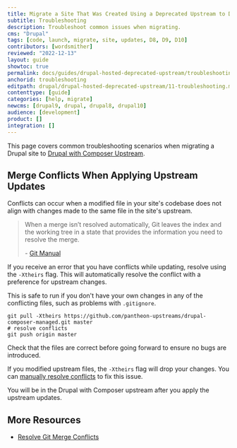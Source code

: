```yaml
---
title: Migrate a Site That Was Created Using a Deprecated Upstream to Drupal (Latest)
subtitle: Troubleshooting
description: Troubleshoot common issues when migrating.
cms: "Drupal"
tags: [code, launch, migrate, site, updates, D8, D9, D10]
contributors: [wordsmither]
reviewed: "2022-12-13"
layout: guide
showtoc: true
permalink: docs/guides/drupal-hosted-deprecated-upstream/troubleshooting
anchorid: troubleshooting
editpath: drupal/drupal-hosted-deprecated-upstream/11-troubleshooting.md
contenttype: [guide]
categories: [help, migrate]
newcms: [drupal9, drupal, drupal8, drupal10]
audience: [development]
product: []
integration: []
---
```


This page covers common troubleshooting scenarios when migrating a Drupal site to [Drupal with Composer Upstream](/guides/integrated-composer#get-started-with-integrated-composer).

## Merge Conflicts When Applying Upstream Updates

Conflicts can occur when a modified file in your site's codebase does not align with changes made to the same file in the site's upstream.

> When a merge isn’t resolved automatically, Git leaves the index and the working tree in a state that provides the information you need to resolve the merge.
>
> \- [Git Manual](https://www.kernel.org/pub/software/scm/git/docs/)

If you receive an error that you have conflicts while updating, resolve using the `-Xtheirs` flag. This will automatically resolve the conflict with a preference for upstream changes.

This is safe to run if you don't have your own changes in any of the conflicting files, such as problems with `.gitignore`.

```bash{promptUser: user}
git pull -Xtheirs https://github.com/pantheon-upstreams/drupal-composer-managed.git master
# resolve conflicts
git push origin master
```

Check that the files are correct before going forward to ensure no bugs are introduced.

If you modified upstream files, the `-Xtheirs` flag will drop your changes. You can [manually resolve conflicts](/guides/git/resolve-merge-conflicts#manually-resolve-conflicts) to fix this issue.

You will be in the Drupal with Composer upstream after you apply the upstream updates.

## More Resources

- [Resolve Git Merge Conflicts](/guides/git/resolve-merge-conflicts)

